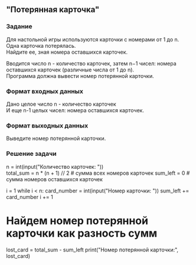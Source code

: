 ## "Потерянная карточка"

### Задание

Для настольной игры используются карточки с номерами от 1 до n. Одна карточка потерялась. \
Найдите ее, зная номера оставшихся карточек. 

Вводится число n - количество карточек, затем n−1 чисел: номера оставшихся карточек (различные числа от 1 до n). \
Программа должна вывести номер потерянной карточки.

### Формат входных данных

Дано целое число n - количество карточек \
И еще n-1 целых чисел: номера оставшихся карточек.

### Формат выходных данных

Выведите номер потерянной карточки.

### Решение задачи

n = int(input("Количество карточек: "))  
total_sum = n * (n + 1) // 2  # сумма всех номеров карточек
sum_left = 0  # сумма номеров оставшихся карточек

i = 1
while i < n:
    card_number = int(input("Номер карточки: "))
    sum_left += card_number
    i += 1

# Найдем номер потерянной карточки как разность сумм
lost_card = total_sum - sum_left
print("Номер потерянной карточки:", lost_card)
